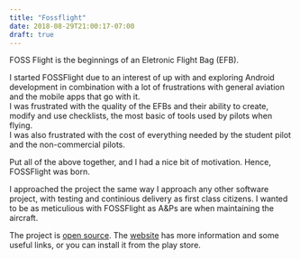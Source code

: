 ```yaml
---
title: "Fossflight"
date: 2018-08-29T21:00:17-07:00
draft: true
---
```


FOSS Flight is the beginnings of an Eletronic Flight Bag (EFB).  

I started FOSSFlight due to an interest of up with and exploring Android development in combination with a lot of frustrations with general aviation and the mobile apps that go with it.  
I was frustrated with the quality of the EFBs and their ability to create, modify and use checklists, the most basic of tools used by pilots when flying.  
I was also frustrated with the cost of everything needed by the student pilot and the non-commercial pilots.  

Put all of the above together, and I had a nice bit of motivation.  Hence, FOSSFlight was born.

I approached the project the same way I approach any other software project, with testing and continious delivery as first class citizens.  I wanted to be as meticulious with FOSSFlight as A&Ps are when maintaining the aircraft.  

The project is [open source](https://gitlab.com/Spargonaut/FOSSFlight-Checklists).  The [website](http://fossflight.org/) has more information and some useful links, or you can install it from the play store.




